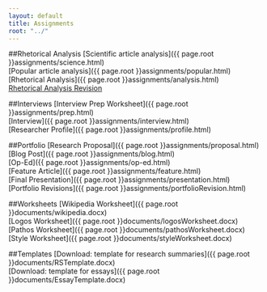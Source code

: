 ```yaml
---
layout: default
title: Assignments
root: "../"
---
```

##Rhetorical Analysis
[Scientific article analysis]({{ page.root }}assignments/science.html)  
[Popular article analysis]({{ page.root }}assignments/popular.html)  
[Rhetorical Analysis]({{ page.root }}assignments/analysis.html)  
[Rhetorical Analysis Revision](analysisRevision.html)  

##Interviews 
[Interview Prep Worksheet]({{ page.root }}assignments/prep.html)  
[Interview]({{ page.root }}assignments/interview.html)  
[Researcher Profile]({{ page.root }}assignments/profile.html)   

##Portfolio
[Research Proposal]({{ page.root }}assignments/proposal.html) 
[Blog Post]({{ page.root }}assignments/blog.html)  
[Op-Ed]({{ page.root }}assignments/op-ed.html)  
[Feature Article]({{ page.root }}assignments/feature.html)  
[Final Presentation]({{ page.root }}assignments/presentation.html)  
[Portfolio Revisions]({{ page.root }}assignments/portfolioRevision.html)  

##Worksheets
[Wikipedia Worksheet]({{ page.root }}documents/wikipedia.docx)  
[Logos Worksheet]({{ page.root }}documents/logosWorksheet.docx) 
[Pathos Worksheet]({{ page.root }}documents/pathosWorksheet.docx) 
[Style Worksheet]({{ page.root }}documents/styleWorksheet.docx)  

##Templates
[Download: template for research summaries]({{ page.root }}documents/RSTemplate.docx)  
[Download: template for essays]({{ page.root }}documents/EssayTemplate.docx)    








































